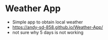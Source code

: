 # Weather App
 - Simple app to obtain local weather
- https://andy-sd-858.github.io/Weather-App/
- not sure why 5 days is not working
